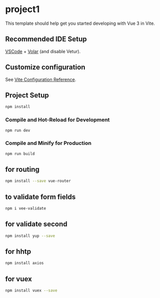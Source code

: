 # project1

This template should help get you started developing with Vue 3 in Vite.

## Recommended IDE Setup

[VSCode](https://code.visualstudio.com/) + [Volar](https://marketplace.visualstudio.com/items?itemName=Vue.volar) (and disable Vetur).

## Customize configuration

See [Vite Configuration Reference](https://vitejs.dev/config/).

## Project Setup

```sh
npm install
```

### Compile and Hot-Reload for Development

```sh
npm run dev
```

### Compile and Minify for Production

```sh
npm run build
```


## for routing

```sh
npm install --save vue-router
```


## to validate form fields

```sh
npm i vee-validate
```

## for validate second 

```sh
npm install yup --save
```

## for hhtp

```sh
npm install axios

```

## for vuex

```sh
npm install vuex --save
```
